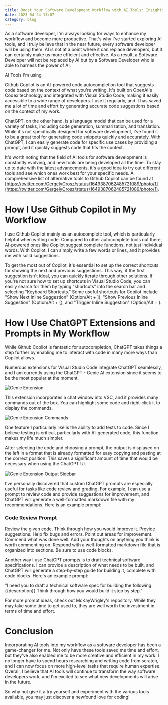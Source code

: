 ```yaml
---
title: Boost Your Software Development Workflow with AI Tools: Insights and Tips
date: 2023-04-24 17:07
category: blog
---
```


As a software developer, I'm always looking for ways to enhance my workflow and become more productive. That's why I've started exploring AI tools, and I truly believe that in the near future, every software developer will be using them. AI is not at a point where it can replace developers, but it can certainly make us more efficient and effective. As a result, a Software Developer will not be replaced by AI but by a Software Developer who is able to harness the power of AI.

AI Tools I'm using

Github Copilot is an AI-powered code autocompletion tool that suggests code based on the context of what you're writing. It's built on OpenAI's Codex technology and integrated with Visual Studio Code, making it easily accessible to a wide range of developers. I use it regularly, and it has saved me a lot of time and effort by generating accurate code suggestions based on the context of my work.

ChatGPT, on the other hand, is a language model that can be used for a variety of tasks, including code generation, summarization, and translation. While it's not specifically designed for software development, I've found it to be a great tool for generating code snippets quickly and accurately. With ChatGPT, I can easily generate code for specific use cases by providing a prompt, and it quickly suggests code that fits the context.

It's worth noting that the field of AI tools for software development is constantly evolving, and new tools are being developed all the time. To stay up to date with the latest advancements, it's a good idea to try out different tools and see which ones work best for your specific needs. A comprehensive list of alternative tools to Github Copilot can be found at [https://twitter.com/GergelyOrosz/status/1649387062485721089/photo/1](https://twitter.com/GergelyOrosz/status/1649387062485721089/photo/1).

# How I Use Github Copilot in My Workflow

I use Github Copilot mainly as an autocomplete tool, which is particularly helpful when writing code. Compared to other autocomplete tools out there, AI-powered ones like Copilot suggest complete functions, not just individual words. With Copilot, I can simply write a few words or lines, and it provides me with solid suggestions.

To get the most out of Copilot, it's essential to set up the correct shortcuts for showing the next and previous suggestions. This way, if the first suggestion isn't ideal, you can quickly iterate through other solutions. If you're not sure how to set up shortcuts in Visual Studio Code, you can easily search for them by typing "shortcuts" into the search bar and selecting "Keyboard Shortcuts." Some useful shortcuts for Copilot include "Show Next Inline Suggestion" (Option/Alt + ]), "Show Previous Inline Suggestion" (Option/Alt + [), and "Trigger Inline Suggestion" (Option/Alt + ).

# How I Use ChatGPT Extensions and Prompts in My Workflow

While Github Copilot is fantastic for autocompletion, ChatGPT takes things a step further by enabling me to interact with code in many more ways than Copilot allows.

Numerous extensions for Visual Studio Code integrate ChatGPT seamlessly, and I am currently using the ChatGPT - Genie AI extension since it seems to be the most popular at the moment.

<img src="{static}/images/AiTools/genie.png" alt="Genie Extension" style="max-width:100%;">

This extension incorporates a chat window into VSC, and it provides many commands out of the box. You can highlight some code and right-click it to display the commands.

<img src="{static}/images/AiTools/genie_options.png" alt="Genie Extension Commands" style="max-width:100%;">

One feature I particularly like is the ability to add tests to code. Since I believe testing is critical, particularly with AI-generated code, this function makes my life much simpler.

After selecting the code and choosing a prompt, the output is displayed on the left in a format that is already formatted for easy copying and pasting at the correct position. This saves a significant amount of time that would be necessary when using the ChatGPT UI.

<img src="{static}/images/AiTools/genie_output.png" alt="Genie Extension Output Sidebar" style="max-width:100%;">

I've personally discovered that custom ChatGPT prompts are especially useful for tasks like code review and grading. For example, I can use a prompt to review code and provide suggestions for improvement, and ChatGPT will generate a well-formatted markdown file with my recommendations. Here is an example prompt:

### Code Review Prompt

Review the given code. Think through how you would improve it. Provide suggestions. Help fix bugs and errors. Point out areas for improvement. Commend what was done well. Add your thoughts on anything you think is worth commenting on. Respond with a well-formatted markdown file that is organized into sections. Be sure to use code blocks.

Another way I use ChatGPT prompts is to draft technical software specifications. I can provide a description of what needs to be built, and ChatGPT will generate a step-by-step guide for building it, complete with code blocks. Here's an example prompt:

"I need you to draft a technical software spec for building the following: {{description}} Think through how you would build it step by step."

For more prompt ideas, check out McKayWrigley's repository. While they may take some time to get used to, they are well worth the investment in terms of time and effort.

# Conclusion

Incorporating AI tools into my workflow as a software developer has been a game-changer for me. Not only have these tools saved me time and effort, but they've also enabled me to be more creative and efficient in my work. I no longer have to spend hours researching and writing code from scratch, and I can now focus on more high-level tasks that require human expertise. Overall, I believe that AI tools will continue to transform the way software developers work, and I'm excited to see what new developments will arise in the future.

So why not give it a try yourself and experiment with the various tools available, you may just discover a newfound love for coding!
